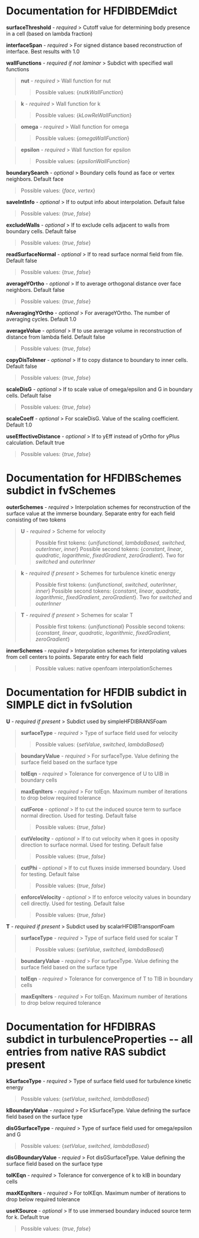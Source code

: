 # Documentation for HFDIBDEMdict

**surfaceThreshold** - *required* > Cutoff value for determining body presence in a cell (based on lambda fraction)

**interfaceSpan** - *required* > For signed distance based reconstruction of interface. Best results with 1.0

**wallFunctions** - *required if not laminar* > Subdict with specified wall functions
> **nut** - *required* > Wall function for nut
>> Possible values: {*nutkWallFunction*}

> **k** - *required* > Wall function for k
>> Possible values: {*kLowReWallFunction*}

> **omega** - *required* > Wall function for omega
>> Possible values: {*omegaWallFunction*}

> **epsilon** - *required* > Wall function for epsilon
>> Possible values: {*epsilonWallFunction*}

**boundarySearch** - *optional* > Boundary cells found as face or vertex neighbors. Default face
> Possible values: {*face*, *vertex*}

**saveIntInfo** - *optional* > If to output info about interpolation. Default false
> Possible values: {*true*, *false*}

**excludeWalls** - *optional* > If to exclude cells adjacent to walls from boundary cells. Default false
> Possible values: {*true*, *false*}

**readSurfaceNormal** - *optional* > If to read surface normal field from file. Default false
> Possible values: {*true*, *false*}

**averageYOrtho** - *optional* > If to average orthogonal distance over face neighbors. Default false
> Possible values: {*true*, *false*}

**nAveragingYOrtho** - *optional* > For averageYOrtho. The number of averaging cycles. Default 1.0

**averageVolue** - *optional* > If to use average volume in reconstruction of distance from lambda field. Default false
> Possible values: {*true*, *false*}

**copyDisToInner** - *optional* > If to copy distance to boundary to inner cells. Default false
> Possible values: {*true*, *false*}

**scaleDisG** - *optional* > If to scale value of omega/epsilon and G in boundary cells. Default false
> Possible values: {*true*, *false*}

**scaleCoeff** - *optional* > For scaleDisG. Value of the scaling coefficient. Default 1.0

**useEffectiveDistance** - *optional* > If to yEff instead of yOrtho for yPlus calculation. Default true
> Possible values: {*true*, *false*}

# Documentation for HFDIBSchemes subdict in fvSchemes
**outerSchemes** - *required* > Interpolation schemes for reconstruction of the surface value at the immerse boundary. Separate entry for each field consisting of two tokens
> **U** - *required* > Scheme for velocity
>> Possible first tokens: {*unifunctional*, *lambdaBased*, *switched*, *outerInner*, *inner*}
>> Possible second tokens: {*constant*, *linear*, *quadratic*, *logarithmic*, *fixedGradient*, *zeroGradient*}. Two for *switched* and *outerInner*

> **k** - *required if present* > Schemes for turbulence kinetic energy
>> Possible first tokens: {*unifunctional*, *switched*, *outerInner*, *inner*}
>> Possible second tokens: {*constant*, *linear*, *quadratic*, *logarithmic*, *fixedGradient*, *zeroGradient*}. Two for *switched* and *outerInner*

> **T** - *required if present* > Schemes for scalar T
>> Possible first tokens: {*unifunctional*}
>> Possible second tokens: {*constant*, *linear*, *quadratic*, *logarithmic*, *fixedGradient*, *zeroGradient*}

**innerSchemes** - *required* > Interpolation schemes for interpolating values from cell centers to points. Separate entry for each field
>> Possible values: native openfoam interpolationSchemes

# Documentation for HFDIB subdict in SIMPLE dict in fvSolution
**U** - *required if present* > Subdict used by simpleHFDIBRANSFoam
> **surfaceType** - *required* > Type of surface field used for velocity
>> Possible values: {*setValue*, *switched*, *lambdaBased*}

> **boundaryValue** - *required* > For surfaceType. Value defining the surface field based on the surface type

> **tolEqn** - *required* > Tolerance for convergence of U to UIB in boundary cells

> **maxEqnIters** - *required* > For tolEqn. Maximum number of iterations to drop below required tolerance

> **cutForce** - *optional* > If to cut the induced source term to surface normal direction. Used for testing. Default false
>> Possible values: {*true*, *false*}

> **cutVelocity** - *optional* > If to cut velocity when it goes in oposity direction to surface normal. Used for testing. Default false
>> Possible values: {*true*, *false*}

> **cutPhi** - *optional* > If to cut fluxes inside immersed boundary. Used for testing. Default false
>> Possible values: {*true*, *false*}

> **enforceVelocity** - *optional* > If to enforce velocity values in boundary cell directly. Used for testing. Default false
>> Possible values: {*true*, *false*}

**T** - *required if present* > Subdict used by scalarHFDIBTransportFoam
> **surfaceType** - *required* > Type of surface field used for scalar T
>> Possible values: {*setValue*, *switched*, *lambdaBased*}

> **boundaryValue** - *required* > For surfaceType. Value defining the surface field based on the surface type

> **tolEqn** - *required* > Tolerance for convergence of T to TIB in boundary cells

> **maxEqnIters** - *required* > For tolEqn. Maximum number of iterations to drop below required tolerance

# Documentation for HFDIBRAS subdict in turbulenceProperties -- all entries from native RAS subdict present
**kSurfaceType** - *required* > Type of surface field used for turbulence kinetic energy
> Possible values: {*setValue*, *switched*, *lambdaBased*}

**kBoundaryValue** - *required* > For kSurfaceType. Value defining the surface field based on the surface type

**disGSurfaceType** - *required* > Type of surface field used for omega/epsilon and G
> Possible values: {*setValue*, *switched*, *lambdaBased*}

**disGBoundaryValue** - *requied* > Fot disGSurfaceType. Value defining the surface field based on the surface type

**tolKEqn** - *required* > Tolerance for convergence of k to kIB in boundary cells

**maxKEqnIters** - *required* > For tolKEqn. Maximum number of iterations to drop below required tolerance

**useKSource** - *optional* > If to use immersed boundary induced source term for k. Default true
> Possible values: {*true*, *false*}
